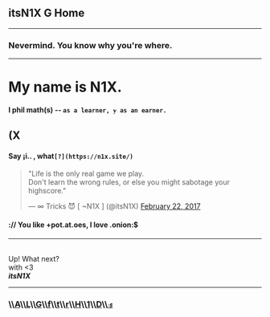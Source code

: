 ## itsN1X G Home

---

### Nevermind. You know why you're where.

---

# My name is N1X.
#### I phil math(s) -- `as a learner, ɏ as an earner.`
## (X
#### Say ¡i.. , what`[?](https://n1x.site/)` 

<html>
<blockquote class="twitter-tweet" data-dnt="true" data-theme="dark" data-link-color="#E95F28"><p lang="en" dir="ltr">&quot;Life is the only real game we play.<br>Don&#39;t learn the wrong rules, or else you might sabotage your highscore.&quot;</p>&mdash; ∞ Tricks 😈 [ ~N1X ] (@itsN1X) <a href="https://twitter.com/itsN1X/status/834281719545069569">February 22, 2017</a></blockquote>
<script async src="//platform.twitter.com/widgets.js" charset="utf-8"></script>
<h4>:// You like +pot.at.oes, I love .onion:$</h4><hr><div class="fullscreen-overlay"></div>
<body>
<br>Up! What next?  <br>with <3  
<br><i><b>itsN1X</b></i><br><hr><h3>\\<a href="https://angel.co/itsN1X" target="_blank">A</a>\\<a href="https://in.linkedin.com/in/itsn1x" target="_blank">L</a>\\<a href="https://github.com/itsN1X" target="_blank">G</a>\\<a href="https://facebook.com/itsn1x" target="_blank">f</a>\\<span><a href="https://twitter.com/itsn1x" target="_blank">t</a>\\<a href="https://reddit.com/itsn1x" target="_blank">r</a>\\<a href="https://n1x.site" target="_blank">H</a>\\<a href="https://14bme0133.github.io" target="_blank">1</a>\\<a href="https://soundcloud.com/itsN1X/sets" target="_blank">D</a>\\<font size="1"><a href="https://n1x.site/f86/" target="_blank"><i>:$</i></a></font>
  
